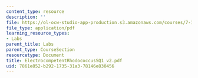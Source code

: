 ```yaml
---
content_type: resource
description: ''
file: https://ol-ocw-studio-app-production.s3.amazonaws.com/courses/7-13-experimental-microbial-genetics-fall-2003/7861e852b292173531a378146e830456_ElectrocompetentRhodococcusSQ1_v2.pdf
file_type: application/pdf
learning_resource_types:
- Labs
parent_title: Labs
parent_type: CourseSection
resourcetype: Document
title: ElectrocompetentRhodococcusSQ1_v2.pdf
uid: 7861e852-b292-1735-31a3-78146e830456
---
```

